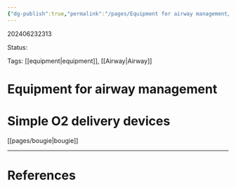 ```yaml
---
{"dg-publish":true,"permalink":"/pages/Equipment for airway management/"}
---
```



202406232313

Status: 

Tags: [[equipment\|equipment]], [[Airway\|Airway]]

# Equipment for airway management

# Simple O2 delivery devices




[[pages/bougie\|bougie]]


___
# References